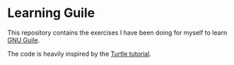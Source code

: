 # Learning Guile

This repository contains the exercises I have been doing for myself to learn [GNU
Guile](https://www.gnu.org/software/guile/).

The code is heavily inspired by the [Turtle tutorial](https://www.gnu.org/software/guile/docs/guile-tut/tutorial.html).
